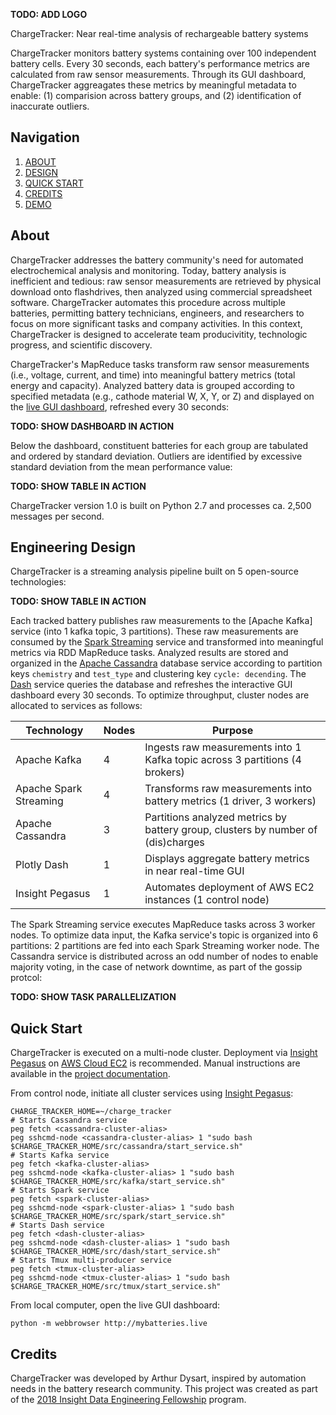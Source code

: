 **TODO: ADD LOGO**

ChargeTracker: Near real-time analysis of rechargeable battery systems

ChargeTracker monitors battery systems containing over 100 independent battery cells. Every 30 seconds, each battery's performance metrics are calculated from raw sensor measurements. Through its GUI dashboard, ChargeTracker aggreagates these metrics by meaningful metadata to enable: (1) comparision across battery groups, and (2) identification of inaccurate outliers.

## Navigation
1. [ABOUT](#about)
2. [DESIGN](#engineering-design)
3. [QUICK START](#quick-start)
4. [CREDITS](#credits)
5. [DEMO](http://mybatteries.live)

## About
ChargeTracker addresses the battery community's need for automated electrochemical analysis and monitoring. Today, battery analysis is inefficient and tedious: raw sensor measurements are retrieved by physical download onto flashdrives, then analyzed using commercial spreadsheet software. ChargeTracker automates this procedure across multiple batteries, permitting battery technicians, engineers, and researchers to focus on more significant tasks and company activities. In this context, ChargeTracker is designed to accelerate team producivitity, technologic progress, and scientific discovery.

ChargeTracker's MapReduce tasks transform raw sensor measurements (i.e., voltage, current, and time) into meaningful battery metrics (total energy and capacity). Analyzed battery data is grouped according to specified metadata (e.g., cathode material W, X, Y, or Z) and displayed on the [live GUI dashboard](http://mybatteries.live), refreshed every 30 seconds:

**TODO: SHOW DASHBOARD IN ACTION**

Below the dashboard, constituent batteries for each group are tabulated and ordered by standard deviation. Outliers are identified by excessive standard deviation from the mean performance value:

**TODO: SHOW TABLE IN ACTION**

ChargeTracker version 1.0 is built on Python 2.7 and processes ca. 2,500 messages per second.

## Engineering Design
ChargeTracker is a streaming analysis pipeline built on 5 open-source technologies:

**TODO: SHOW TABLE IN ACTION**

Each tracked battery publishes raw measurements to the [Apache Kafka] service (into 1 kafka topic, 3 partitions). These raw measurements are consumed by the [Spark Streaming](https://spark.apache.org/streaming/) service and transformed into meaningful metrics via RDD MapReduce tasks. Analyzed results are stored and organized in the [Apache Cassandra](http://cassandra.apache.org/) database service according to partition keys `chemistry` and `test_type` and clustering key `cycle: decending`. The [Dash](https://dash.plot.ly/introduction) service queries the database and refreshes the interactive GUI dashboard every 30 seconds. To optimize throughput, cluster nodes are allocated to services as follows:

| Technology             | Nodes | Purpose                                                                          |
|------------------------|-------|----------------------------------------------------------------------------------|
| Apache Kafka           |   4   | Ingests raw measurements into 1 Kafka topic across 3 partitions (4 brokers)      |
| Apache Spark Streaming |   4   | Transforms raw measurements into battery metrics (1 driver, 3 workers)           |
| Apache Cassandra       |   3   | Partitions analyzed metrics by battery group, clusters by number of (dis)charges |
| Plotly Dash            |   1   | Displays aggregate battery metrics in near real-time GUI                         |
| Insight Pegasus        |   1   | Automates deployment of AWS EC2 instances (1 control node)                       |

The Spark Streaming service executes MapReduce tasks across 3 worker nodes. To optimize data input, the Kafka service's topic is organized into 6 partitions: 2 partitions are fed into each Spark Streaming worker node. The Cassandra service is distributed across an odd number of nodes to enable majority voting, in the case of network downtime, as part of the gossip protcol:

**TODO: SHOW TASK PARALLELIZATION**

## Quick Start
ChargeTracker is executed on a multi-node cluster. Deployment via [Insight Pegasus](https://github.com/InsightDataScience/pegasus) on [AWS Cloud EC2](https://aws.amazon.com/ec2/) is recommended. Manual instructions are available in the [project documentation](doc/manual_install.md).

From control node, initiate all cluster services using [Insight Pegasus](https://github.com/InsightDataScience/pegasus):
```
CHARGE_TRACKER_HOME=~/charge_tracker
# Starts Cassandra service
peg fetch <cassandra-cluster-alias>
peg sshcmd-node <cassandra-cluster-alias> 1 "sudo bash $CHARGE_TRACKER_HOME/src/cassandra/start_service.sh"
# Starts Kafka service
peg fetch <kafka-cluster-alias>
peg sshcmd-node <kafka-cluster-alias> 1 "sudo bash $CHARGE_TRACKER_HOME/src/kafka/start_service.sh"
# Starts Spark service
peg fetch <spark-cluster-alias>
peg sshcmd-node <spark-cluster-alias> 1 "sudo bash $CHARGE_TRACKER_HOME/src/spark/start_service.sh"
# Starts Dash service
peg fetch <dash-cluster-alias>
peg sshcmd-node <dash-cluster-alias> 1 "sudo bash $CHARGE_TRACKER_HOME/src/dash/start_service.sh"
# Starts Tmux multi-producer service
peg fetch <tmux-cluster-alias>
peg sshcmd-node <tmux-cluster-alias> 1 "sudo bash $CHARGE_TRACKER_HOME/src/tmux/start_service.sh"
```

From local computer, open the live GUI dashboard:
```
python -m webbrowser http://mybatteries.live
```


## Credits
ChargeTracker was developed by Arthur Dysart, inspired by automation needs in the battery research community. This project was created as part of the [2018 Insight Data Engineering Fellowship](https://www.insightdataengineering.com/) program.